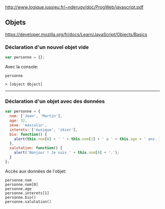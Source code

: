 http://www.logique.jussieu.fr/~nderugy/doc/ProgWeb/javascript.pdf

## Objets

https://developer.mozilla.org/fr/docs/Learn/JavaScript/Objects/Basics

### Déclaration d'un nouvel objet vide
```js
var personne = {};
```

Avec la console:

```console
personne

> [object Object]
```
***

### Déclaration d'un objet avec des données

```js
var personne = {
  nom: ['Jean', 'Martin'],
  age: 32,
  sexe: 'masculin',
  interets: ['musique', 'skier'],
  bio: function() {
    alert(this.nom[0] + ' ' + this.nom[1] + ' a ' + this.age + ' ans. Il aime ' + this.interets[0] + ' et ' + this.interets[1] + '.');
  },
  salutation: function() {
    alert('Bonjour ! Je suis ' + this.nom[0] + '.');
  }
};
```

Accès aux données de l'objet:
```console
personne.nom
personne.nom[0]
personne.age
personne.interets[1]
personne.bio()
personne.salutation()
```

